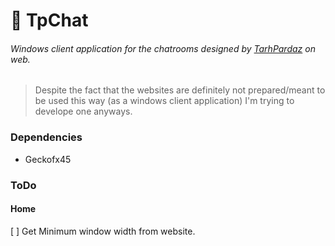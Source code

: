 # 💬 TpChat

###### Windows client application for the chatrooms designed by [TarhPardaz](https://www.tarhpardaz.ir) on web.
> Despite the fact that the websites are definitely not prepared/meant to be used this way (as a windows client application) I'm trying to develope one anyways.

### Dependencies
* Geckofx45

### ToDo
#### Home
[ ] Get Minimum window width from website.
